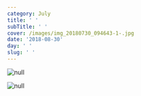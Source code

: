 ```yaml
---
category: July
title: ' '
subTitle: ' '
cover: /images/img_20180730_094643-1-.jpg
date: '2018-08-30'
day: ' '
slug: ' '
---
```

![null](/images/img_20180730_094643-1-.jpg)

![null](/images/img_20180730_182659.jpg)
